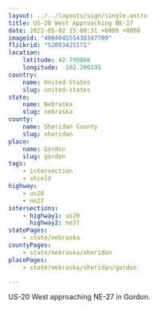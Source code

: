 ```yaml
---
layout: ../../layouts/sign/single.astro
title: US-20 West Approaching NE-27
date: 2022-05-02 15:09:31 +0000 +0000
imageid: "406404555438347709"
flickrid: "52093425171"
location:
    latitude: 42.799866
    longitude: -102.200195
country:
    name: United States
    slug: united-states
state:
    name: Nebraska
    slug: nebraska
county:
    name: Sheridan County
    slug: sheridan
place:
    name: Gordon
    slug: gordon
tags:
    - intersection
    - shield
highway:
    - us20
    - ne27
intersections:
    - highway1: us20
      highway2: ne27
statePages:
    - state/nebraska
countyPages:
    - state/nebraska/sheridan
placePages:
    - state/nebraska/sheridan/gordon

---
```

US-20 West approaching NE-27 in Gordon.